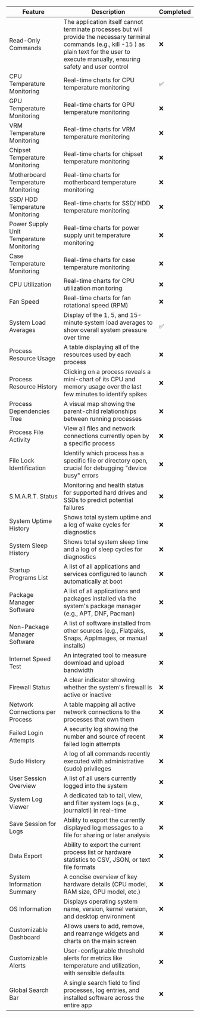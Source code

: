 | Feature                                  | Description                                                                                                                                                                                                | Completed |
|------------------------------------------|------------------------------------------------------------------------------------------------------------------------------------------------------------------------------------------------------------|-----------|
| Read-Only Commands                       | The application itself cannot terminate processes but will provide the necessary terminal commands (e.g., kill -15 <PID>) as plain text for the user to execute manually, ensuring safety and user control | ❌        |
| CPU Temperature Monitoring               | Real-time charts for CPU temperature monitoring                                                                                                                                                            | ✅        |
| GPU Temperature Monitoring               | Real-time charts for GPU temperature monitoring                                                                                                                                                            | ❌        |
| VRM Temperature Monitoring               | Real-time charts for VRM temperature monitoring                                                                                                                                                            | ❌        |
| Chipset Temperature Monitoring           | Real-time charts for chipset temperature monitoring                                                                                                                                                        | ❌        |
| Motherboard Temperature Monitoring       | Real-time charts for motherboard temperature monitoring                                                                                                                                                    | ❌        |
| SSD/ HDD Temperature Monitoring          | Real-time charts for SSD/ HDD temperature monitoring                                                                                                                                                       | ❌        |
| Power Supply Unit Temperature Monitoring | Real-time charts for power supply unit temperature monitoring                                                                                                                                              | ❌        |
| Case Temperature Monitoring              | Real-time charts for case temperature monitoring                                                                                                                                                           | ❌        |
| CPU Utilization                          | Real-time charts for CPU utilization monitoring                                                                                                                                                            | ❌        |
| Fan Speed                                | Real-time charts for fan rotational speed (RPM)                                                                                                                                                            | ❌        |
| System Load Averages                     | Display of the 1, 5, and 15-minute system load averages to show overall system pressure over time                                                                                                          | ✅        |
| Process Resource Usage                   | A table displaying all of the resources used by each process                                                                                                                                               | ❌        |
| Process Resource History                 | Clicking on a process reveals a mini-chart of its CPU and memory usage over the last few minutes to identify spikes                                                                                        | ❌        |
| Process Dependencies Tree                | A visual map showing the parent-child relationships between running processes                                                                                                                              | ❌        |
| Process File Activity                    | View all files and network connections currently open by a specific process                                                                                                                                | ❌        |
| File Lock Identification                 | Identify which process has a specific file or directory open, crucial for debugging "device busy" errors                                                                                                   | ❌        |
| S.M.A.R.T. Status                        | Monitoring and health status for supported hard drives and SSDs to predict potential failures                                                                                                              | ❌        |
| System Uptime History                    | Shows total system uptime and a log of wake cycles for diagnostics                                                                                                                                         | ❌        |
| System Sleep History                     | Shows total system sleep time and a log of sleep cycles for diagnostics                                                                                                                                    | ❌        |
| Startup Programs List                    | A list of all applications and services configured to launch automatically at boot                                                                                                                         | ❌        |
| Package Manager Software                 | A list of all applications and packages installed via the system's package manager (e.g., APT, DNF, Pacman)                                                                                                | ❌        |
| Non-Package Manager Software             | A list of software installed from other sources (e.g., Flatpaks, Snaps, AppImages, or manual installs)                                                                                                     | ❌        |
| Internet Speed Test                      | An integrated tool to measure download and upload bandwidth                                                                                                                                                | ❌        |
| Firewall Status                          | A clear indicator showing whether the system's firewall is active or inactive                                                                                                                              | ❌        |
| Network Connections per Process          | A table mapping all active network connections to the processes that own them                                                                                                                              | ❌        |
| Failed Login Attempts                    | A security log showing the number and source of recent failed login attempts                                                                                                                               | ❌        |
| Sudo History                             | A log of all commands recently executed with administrative (sudo) privileges                                                                                                                              | ❌        |
| User Session Overview                    | A list of all users currently logged into the system                                                                                                                                                       | ❌        |
| System Log Viewer                        | A dedicated tab to tail, view, and filter system logs (e.g., journalctl) in real-time                                                                                                                      | ❌        |
| Save Session for Logs                    | Ability to export the currently displayed log messages to a file for sharing or later analysis                                                                                                             | ❌        |
| Data Export                              | Ability to export the current process list or hardware statistics to CSV, JSON, or text file formats                                                                                                       | ❌        |
| System Information Summary               | A concise overview of key hardware details (CPU model, RAM size, GPU model, etc.)                                                                                                                          | ❌        |
| OS Information                           | Displays operating system name, version, kernel version, and desktop environment                                                                                                                           | ❌        |
| Customizable Dashboard                   | Allows users to add, remove, and rearrange widgets and charts on the main screen                                                                                                                           | ❌        |
| Customizable Alerts                      | User-configurable threshold alerts for metrics like temperature and utilization, with sensible defaults                                                                                                    | ❌        |
| Global Search Bar                        | A single search field to find processes, log entries, and installed software across the entire app                                                                                                         | ❌        |
